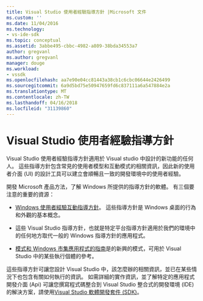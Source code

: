 ```yaml
---
title: Visual Studio 使用者經驗指導方針 |Microsoft 文件
ms.custom: ''
ms.date: 11/04/2016
ms.technology:
- vs-ide-sdk
ms.topic: conceptual
ms.assetid: 3abbe495-cbbc-4982-a809-38bda34553a7
author: gregvanl
ms.author: gregvanl
manager: douge
ms.workload:
- vssdk
ms.openlocfilehash: aa7e90e04cc81443a38cb1c6cbc06644e2426499
ms.sourcegitcommit: 6a9d5bd75e50947659fd6c837111a6a547884e2a
ms.translationtype: MT
ms.contentlocale: zh-TW
ms.lasthandoff: 04/16/2018
ms.locfileid: "31139860"
---
```

# <a name="visual-studio-user-experience-guidelines"></a>Visual Studio 使用者經驗指導方針
Visual Studio 使用者經驗指導方針適用於 Visual studio 中設計的新功能的任何人。 這些指導方針包含常見的使用者模型和互動模式的相關資訊，因此新的使用者介面 (UI) 的設計工具可以建立會順暢且一致的開發環境中的使用者經驗。  
  
 開發 Microsoft 產品方法，了解 Windows 所提供的指導方針的軟體。 有三個要注意的重要的資源：  
  
-   [Windows 使用者經驗互動指導方針](https://msdn.microsoft.com/en-us/library/aa511258.aspx)。 這些指導方針是 Windows 桌面的行為和外觀的基本概念。  
  
-   這些 Visual Studio 指導方針，也就是特定平台指導方針適用於我們的環境中的任何地方取代一般的 Windows 指導方針的應用程式。  
  
-   [模式和 Windows 市集應用程式的指南](https://dev.windows.com/en-us/design/interaction-ux)是的新興的模式，可用於 Visual Studio 中的某些執行個體的參考。  
  
 這些指導方針可讓您設計 Visual Studio 中，該怎麼辦的相關資訊，並已在某些情況下也包含有關如何執行的資訊。 如需詳細的實作資訊，並了解特定的應用程式開發介面 (Api) 可讓您撰寫程式碼整合到 Visual Studio 整合式的開發環境 (IDE) 的解決方案，請使用[Visual Studio 軟體開發套件 (SDK)](https://msdn.microsoft.com/en-us/library/bb166441.aspx)。